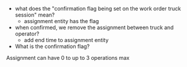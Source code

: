 * what does the "confirmation flag being set on the work order truck session" mean?
	* assignment entity has the flag
* when confirmed, we remove the assignment between truck and operator?
	* add end time to assignment entity
* What is the confirmation flag?

Assignment can have 0 to up to 3 operations max



